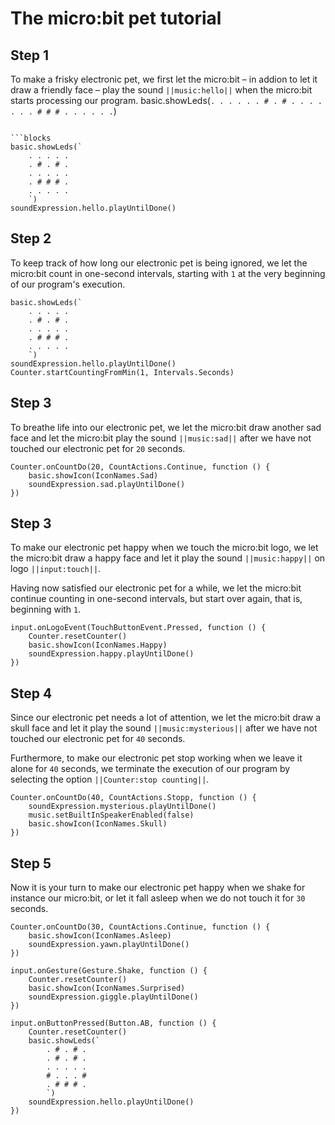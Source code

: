 # The micro:bit pet tutorial

## Step 1
To make a frisky electronic pet, we first let the micro:bit – in addion to let it draw a friendly face – play the sound ``||music:hello||`` when the micro:bit starts processing our program.
basic.showLeds(`
    . . . . .
    . # . # .
    . . . . .
    . # # # .
    . . . . .
    `)
```

```blocks
basic.showLeds(`
    . . . . .
    . # . # .
    . . . . .
    . # # # .
    . . . . .
    `)
soundExpression.hello.playUntilDone()
```

## Step 2
To keep track of how long our electronic pet is being ignored, we let the micro:bit count in one-second intervals, starting with `1` at the very beginning of our program's execution.

```blocks
basic.showLeds(`
    . . . . .
    . # . # .
    . . . . .
    . # # # .
    . . . . .
    `)
soundExpression.hello.playUntilDone()
Counter.startCountingFromMin(1, Intervals.Seconds)
```

##  Step 3
To breathe life into our electronic pet, we let the micro:bit draw another sad face and let the micro:bit play the sound ``||music:sad||`` after we have not touched our electronic pet for `20` seconds.

```block
Counter.onCountDo(20, CountActions.Continue, function () {
    basic.showIcon(IconNames.Sad)
    soundExpression.sad.playUntilDone()
})
```

##  Step 3
To make our electronic pet happy when we touch the micro:bit logo, we let the micro:bit draw a happy face and let it play the sound ``||music:happy||`` on logo ``||input:touch||``.

Having now satisfied our electronic pet for a while, we let the micro:bit continue counting in one-second intervals, but start over again, that is, beginning with `1`.

```block
input.onLogoEvent(TouchButtonEvent.Pressed, function () {
    Counter.resetCounter()
    basic.showIcon(IconNames.Happy)
    soundExpression.happy.playUntilDone()
})
```

##  Step 4
Since our electronic pet needs a lot of attention, we let the micro:bit draw a skull face and let it play the sound ``||music:mysterious||`` after we have not touched our electronic pet for `40` seconds.

Furthermore, to make our electronic pet stop working when we leave it alone for `40` seconds, we terminate the execution of our program by selecting the option ``||Counter:stop counting||``.

```block
Counter.onCountDo(40, CountActions.Stopp, function () {
    soundExpression.mysterious.playUntilDone()
    music.setBuiltInSpeakerEnabled(false)
    basic.showIcon(IconNames.Skull)
})
```

##  Step 5
Now it is your turn to make our electronic pet happy when we shake for instance our micro:bit, or let it fall asleep when we do not touch it for `30` seconds.

```ghost
Counter.onCountDo(30, CountActions.Continue, function () {
    basic.showIcon(IconNames.Asleep)
    soundExpression.yawn.playUntilDone()
})

input.onGesture(Gesture.Shake, function () {
    Counter.resetCounter()
    basic.showIcon(IconNames.Surprised)
    soundExpression.giggle.playUntilDone()
})

input.onButtonPressed(Button.AB, function () {
    Counter.resetCounter()
    basic.showLeds(`
        . # . # .
        . # . # .
        . . . . .
        # . . . #
        . # # # .
        `)
    soundExpression.hello.playUntilDone()
})
```

<script src="https://makecode.com/gh-pages-embed.js"></script><script>makeCodeRender("{{ site.makecode.home_url }}", "{{ site.github.owner_name }}/{{ site.github.repository_name }}");</script>